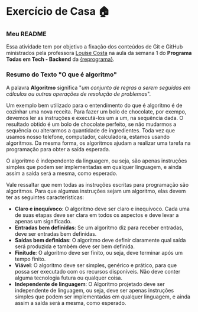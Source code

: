 # Exercício de Casa 🏠

### Meu README

Essa atividade tem por objetivo a fixação dos conteúdos de Git e GitHub ministrados pela professora [Louise Costa](https://github.com/louicosta) na aula da semana 1 do **Programa Todas em Tech - Backend** da [{reprograma}](https://reprograma.com.br/).

### Resumo do Texto "O que é algoritmo"

A palavra **Algoritmo** significa "_um conjunto de regras a serem seguidas em cálculos ou outras operações de resolução de problemas_".

Um exemplo bem utilizado para o entendimento do que é algoritmo é de cozinhar uma nova receita. Para fazer um bolo de chocolate, por exempo, devemos ler as instruções e executá-los um a um, na sequência dada. O resultado obtido é um bolo de chocolate perfeito, se não mudarmos a sequência ou alterarmos a quantidade de ingredientes. Toda vez que usamos nosso telefone, computador, calculadora, estamos usando algoritmos. Da mesma forma, os algoritmos ajudam a realizar uma tarefa na programação para obter a saída esperada.

O algoritmo é independente da linguagem, ou seja, são apenas instruções simples que podem ser implementadas em qualquer linguagem, e ainda assim a saída será a mesma, como esperado.

Vale ressaltar que nem todas as instruções escritas para programação são algoritmos. Para que algumas instruções sejam um algoritmo, elas devem ter as seguintes características:

- **Claro e inequívoco**: O algoritmo deve ser claro e inequívoco. Cada uma de suas etapas deve ser clara em todos os aspectos e deve levar a apenas um significado.
- **Entradas bem definidas**: Se um algoritmo diz para receber entradas, deve ser entradas bem definidas.
- **Saídas bem definidas**: O algoritmo deve definir claramente qual saída será produzida e também deve ser bem definida.
- **Finitude**: O algoritmo deve ser finito, ou seja, deve terminar após um tempo finito.
- **Viável**: O algoritmo deve ser simples, genérico e prático, para que possa ser executado com os recursos disponíveis. Não deve conter alguma tecnologia futura ou qualquer coisa.
- **Independente de linguagem**: O Algoritmo projetado deve ser independente de linguagem, ou seja, deve ser apenas instruções simples que podem ser implementadas em qualquer linguagem, e ainda assim a saída será a mesma, como esperado.
